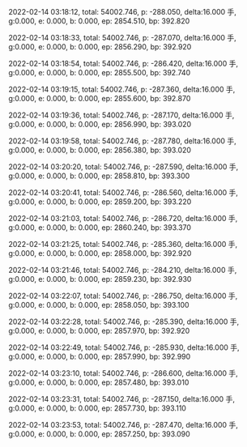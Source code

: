 2022-02-14 03:18:12, total: 54002.746, p: -288.050, delta:16.000 手, g:0.000, e: 0.000, b: 0.000, ep: 2854.510, bp: 392.820

2022-02-14 03:18:33, total: 54002.746, p: -287.070, delta:16.000 手, g:0.000, e: 0.000, b: 0.000, ep: 2856.290, bp: 392.920

2022-02-14 03:18:54, total: 54002.746, p: -286.420, delta:16.000 手, g:0.000, e: 0.000, b: 0.000, ep: 2855.500, bp: 392.740

2022-02-14 03:19:15, total: 54002.746, p: -287.360, delta:16.000 手, g:0.000, e: 0.000, b: 0.000, ep: 2855.600, bp: 392.870

2022-02-14 03:19:36, total: 54002.746, p: -287.170, delta:16.000 手, g:0.000, e: 0.000, b: 0.000, ep: 2856.990, bp: 393.020

2022-02-14 03:19:58, total: 54002.746, p: -287.780, delta:16.000 手, g:0.000, e: 0.000, b: 0.000, ep: 2856.380, bp: 393.020

2022-02-14 03:20:20, total: 54002.746, p: -287.590, delta:16.000 手, g:0.000, e: 0.000, b: 0.000, ep: 2858.810, bp: 393.300

2022-02-14 03:20:41, total: 54002.746, p: -286.560, delta:16.000 手, g:0.000, e: 0.000, b: 0.000, ep: 2859.200, bp: 393.220

2022-02-14 03:21:03, total: 54002.746, p: -286.720, delta:16.000 手, g:0.000, e: 0.000, b: 0.000, ep: 2860.240, bp: 393.370

2022-02-14 03:21:25, total: 54002.746, p: -285.360, delta:16.000 手, g:0.000, e: 0.000, b: 0.000, ep: 2858.000, bp: 392.920

2022-02-14 03:21:46, total: 54002.746, p: -284.210, delta:16.000 手, g:0.000, e: 0.000, b: 0.000, ep: 2859.230, bp: 392.930

2022-02-14 03:22:07, total: 54002.746, p: -286.750, delta:16.000 手, g:0.000, e: 0.000, b: 0.000, ep: 2858.050, bp: 393.100

2022-02-14 03:22:28, total: 54002.746, p: -285.390, delta:16.000 手, g:0.000, e: 0.000, b: 0.000, ep: 2857.970, bp: 392.920

2022-02-14 03:22:49, total: 54002.746, p: -285.930, delta:16.000 手, g:0.000, e: 0.000, b: 0.000, ep: 2857.990, bp: 392.990

2022-02-14 03:23:10, total: 54002.746, p: -286.600, delta:16.000 手, g:0.000, e: 0.000, b: 0.000, ep: 2857.480, bp: 393.010

2022-02-14 03:23:31, total: 54002.746, p: -287.150, delta:16.000 手, g:0.000, e: 0.000, b: 0.000, ep: 2857.730, bp: 393.110

2022-02-14 03:23:53, total: 54002.746, p: -287.470, delta:16.000 手, g:0.000, e: 0.000, b: 0.000, ep: 2857.250, bp: 393.090